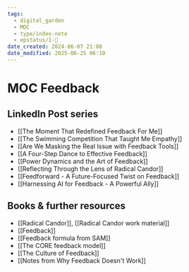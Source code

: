 ```yaml
---
tags:
  - digital_garden
  - MOC
  - type/index-note
  - epstatus/1-🌱
date_created: 2024-06-07 21:08
date_modified: 2025-06-25 06:10
---
```

# MOC Feedback

## LinkedIn Post series

+ [[The Moment That Redefined Feedback For Me]]
+ [[The Swimming Competition That Taught Me Empathy]]
+ [[Are We Masking the Real Issue with Feedback Tools]]
+ [[A Four-Step Dance to Effective Feedback]]
+ [[Power Dynamics and the Art of Feedback]]
+ [[Reflecting Through the Lens of Radical Candor]]
+ [[Feedforward - A Future-Focused Twist on Feedback]]
+ [[Harnessing AI for Feedback - A Powerful Ally]]

## Books & further resources

+ [[Radical Candor]], [[Radical Candor work material]]
+ [[Feedback]]
+ [[Feedback formula from SAM]]
+ [[The CORE feedback model]]
+ [[The Culture of Feedback]]
+ [[Notes from Why Feedback Doesn't Work]]
